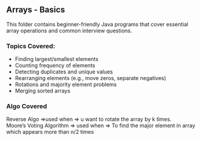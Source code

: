 ## Arrays - Basics

This folder contains beginner-friendly Java programs that cover essential array operations and common interview questions.

### Topics Covered:
- Finding largest/smallest elements
- Counting frequency of elements
- Detecting duplicates and unique values
- Rearranging elements (e.g., move zeros, separate negatives)
- Rotations and majority element problems
- Merging sorted arrays

### Algo Covered
Reverse Algo =>used when => u want to rotate the array by k times.<br>
Moore’s Voting Algorithm => used when => To find the major element in array which appears more than n/2 times 
    
